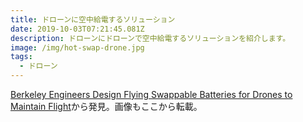 ```yaml
---
title: ドローンに空中給電するソリューション
date: 2019-10-03T07:21:45.081Z
description: ドローンにドローンで空中給電するソリューションを紹介します。
image: /img/hot-swap-drone.jpg
tags:
  - ドローン
---
```

[Berkeley Engineers Design Flying Swappable Batteries for Drones to Maintain Flight](https://www.hackster.io/news/berkeley-engineers-design-flying-swappable-batteries-for-drones-to-maintain-flight-91c0d2bddf5e)から発見。画像もここから転載。
